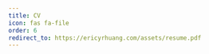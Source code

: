 ```yaml
---
title: CV
icon: fas fa-file
order: 6
redirect_to: https://ericyrhuang.com/assets/resume.pdf
---
```

